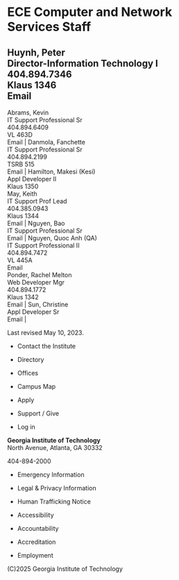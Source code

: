 # ECE Computer and Network Services Staff



Huynh, Peter  
Director-Information Technology I  
404.894.7346  
Klaus 1346  
Email  
---  
Abrams, Kevin  
IT Support Professional Sr  
404.894.6409  
VL 463D  
Email | Danmola, Fanchette  
IT Support Professional Sr  
404.894.2199  
TSRB 515  
Email | Hamilton, Makesi (Kesi)  
Appl Developer II  
Klaus 1350  
May, Keith  
IT Support Prof Lead  
404.385.0943  
Klaus 1344  
Email | Nguyen, Bao  
IT Support Professional Sr  
Email | Nguyen, Quoc Anh (QA)  
IT Support Professional II  
404.894.7472  
VL 445A  
Email  
Ponder, Rachel Melton  
Web Developer Mgr  
404.894.1772  
Klaus 1342  
Email | Sun, Christine  
Appl Developer Sr  
Email |   
  
Last revised May 10, 2023.

  * Contact the Institute
  * Directory

  * Offices
  * Campus Map
  * Apply
  * Support / Give

  * Log in

**Georgia Institute of Technology**  
North Avenue, Atlanta, GA 30332

404-894-2000

  * Emergency Information
  * Legal & Privacy Information
  * Human Trafficking Notice

  * Accessibility
  * Accountability
  * Accreditation
  * Employment

(C)2025 Georgia Institute of Technology

